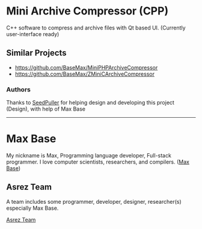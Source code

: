 # Mini Archive Compressor (CPP)

C++  software to compress and archive files with Qt based UI. (Currently user-interface ready)

## Similar Projects

- https://github.com/BaseMax/MiniPHPArchiveCompressor
- https://github.com/BaseMax/ZMiniCArchiveCompressor

### Authors

Thanks to [SeedPuller](github.com/SeedPuller) for helping design and developing this project (Design), with help of Max Base

---------

# Max Base

My nickname is Max, Programming language developer, Full-stack programmer. I love computer scientists, researchers, and compilers. ([Max Base](https://maxbase.org/))

## Asrez Team

A team includes some programmer, developer, designer, researcher(s) especially Max Base.

[Asrez Team](https://www.asrez.com/)
